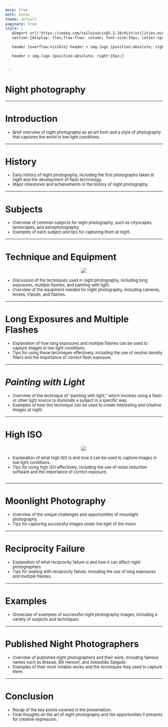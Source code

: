 ```yaml
---
marp: true
math: katex
theme: default
paginate: True
style: |
   @import url('https://unpkg.com/tailwindcss@2.2.19/dist/utilities.min.css');
   section {display: flex;flex-flow: column; font-size:35px; letter-spacing:1.4px;}

   header {overflow:visible} header > img.logo {position:absolute; right:15px;}

   header > img.logo {position:absolute; right:15px;}


---
```

<!-- backgroundColor: white -->
<!-- _class: lead -->

 # **Night photography**

---
<style scoped>p,li {font-size:0.96em}</style>

 # Introduction
- Brief overview of night photography as an art form and a style of photography that captures the world in low light conditions.


---
<style scoped>p,li {font-size:0.92em}</style>

 # History

- Early history of night photography, including the first photographs taken at night and the development of flash technology.
- Major milestones and achievements in the history of night photography.

---
<style scoped>p,li {font-size:0.92em}</style>

 # Subjects
- Overview of common subjects for night photography, such as cityscapes, landscapes, and astrophotography.
- Examples of each subject and tips for capturing them at night.


---
<style scoped>p,li {font-size:0.88em}</style>

 # Technique and Equipment
<div style="display: flex; flex: 1 1 auto; flex-flow: row; min-height: 0"><div style="display: flex; flex: 1 1 auto; justify-content: center;min-height:0;min-width:0; margin-bottom:0.1em;;margin-right:0.15em">
<img style='object-fit: contain; max-height:100%; max-width:100%; background-color: rgba(0,0,0,0);' src='https://upload.wikimedia.org/wikipedia/commons/thumb/8/8c/Subhash_Marg_in_Indore%2C_India.JPG/250px-Subhash_Marg_in_Indore%2C_India.JPG'/>
</div>
</div>

- Discussion of the techniques used in night photography, including long exposures, multiple flashes, and painting with light.
- Overview of the equipment needed for night photography, including cameras, lenses, tripods, and flashes.

---
<style scoped>p,li {font-size:0.92em}</style>

 # Long Exposures and Multiple Flashes
- Explanation of how long exposures and multiple flashes can be used to capture images in low light conditions.
- Tips for using these techniques effectively, including the use of neutral density filters and the importance of correct flash exposure.


---
<style scoped>p,li {font-size:0.92em}</style>

 # _Painting with Light_

- Overview of the technique of "painting with light," which involves using a flash or other light source to illuminate a subject in a specific way.
- Examples of how this technique can be used to create interesting and creative images at night.

---
<style scoped>p,li {font-size:0.88em}</style>

 # High ISO
<div style='flex:1 1 auto; min-height:0;' class="grid grid-cols-8 gap-4">
<div style='display:flex; flex-flow:column; min-height:0;' class="col-span-4">

<div style="display: flex; flex: 1 1 auto; flex-flow: row; min-height: 0"><div style="display: flex; flex: 1 1 auto; justify-content: center;min-height:0;min-width:0; margin-bottom:0.1em;;margin-right:0.15em">
<img style='object-fit: contain; max-height:100%; max-width:100%; background-color: rgba(0,0,0,0);' src='https://upload.wikimedia.org/wikipedia/commons/thumb/9/94/Sansome_and_Sutter_at_night-L1001271.jpg/170px-Sansome_and_Sutter_at_night-L1001271.jpg'/>
</div>
</div>

</div>

<div style='display:flex; flex-flow:column; min-height:0;' class="col-span-4">

- Explanation of what high ISO is and how it can be used to capture images in low light conditions.
- Tips for using high ISO effectively, including the use of noise reduction software and the importance of correct exposure.
</div>

</div>


---
<style scoped>p,li {font-size:0.92em}</style>

 # Moonlight Photography
- Overview of the unique challenges and opportunities of moonlight photography.
- Tips for capturing successful images under the light of the moon.


---
<style scoped>p,li {font-size:0.92em}</style>

 # **Reciprocity Failure**

- Explanation of what reciprocity failure is and how it can affect night photographers.
- Tips for dealing with reciprocity failure, including the use of long exposures and multiple flashes.

---
<style scoped>p,li {font-size:0.96em}</style>

 # Examples
- Showcase of examples of successful night photography images, including a variety of subjects and techniques.


---
<style scoped>p,li {font-size:0.92em}</style>

 # Published Night Photographers
- Overview of published night photographers and their work, including famous names such as Brassai, Bill Henson, and Sebastião Salgado.
- Examples of their most notable works and the techniques they used to capture them.


---
<style scoped>p,li {font-size:0.92em}</style>

 # Conclusion

- Recap of the key points covered in the presentation.
- Final thoughts on the art of night photography and the opportunities it presents for creative expression.